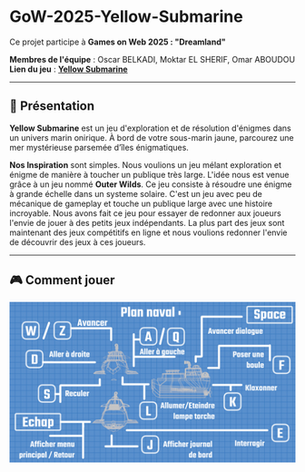 # GoW-2025-Yellow-Submarine
Ce projet participe à **Games on Web 2025 : "Dreamland"**

**Membres de l'équipe** : Oscar BELKADI, Moktar EL SHERIF, Omar ABOUDOU  
**Lien du jeu** : **[Yellow Submarine ](https://moktarels.github.io/YellowSubmarine/)**

---

## 📖 Présentation
**Yellow Submarine** est un jeu d'exploration et de résolution d'énigmes dans un univers marin onirique. À bord de votre sous-marin jaune, 
parcourez une mer mystérieuse parsemée d’îles énigmatiques.

**Nos Inspiration** sont simples. Nous voulions un jeu mélant exploration et énigme de manière à toucher un publique très large.
L'idée nous est venue grâce à un jeu nommé **Outer Wilds**. Ce jeu consiste à résoudre une énigme à grande échelle dans un systeme solaire.
C'est un jeu avec peu de mécanique de gameplay et touche un publique large avec une histoire incroyable. Nous avons fait ce jeu pour essayer de redonner aux joueurs
l'envie de jouer à des petits jeux indépendants. La plus part des jeux sont maintenant des jeux compétitifs en ligne et nous voulions redonner l'envie de découvrir des jeux à ces joueurs.

---
## 🎮 Comment jouer

![how-to-play.png](public/ui/how-to-play.png)
